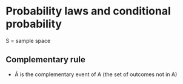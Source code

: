 # Probability laws and conditional probability

S = sample space
## Complementary rule

- Ā is the complementary event of A (the set of outcomes not in A)